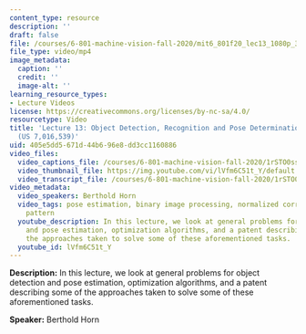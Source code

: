 ```yaml
---
content_type: resource
description: ''
draft: false
file: /courses/6-801-machine-vision-fall-2020/mit6_801f20_lec13_1080p_360p_16_9.mp4
file_type: video/mp4
image_metadata:
  caption: ''
  credit: ''
  image-alt: ''
learning_resource_types:
- Lecture Videos
license: https://creativecommons.org/licenses/by-nc-sa/4.0/
resourcetype: Video
title: 'Lecture 13: Object Detection, Recognition and Pose Determination, PatQuick
  (US 7,016,539)'
uid: 405e5dd5-671d-44b6-96e8-dd3cc1160886
video_files:
  video_captions_file: /courses/6-801-machine-vision-fall-2020/1rSTO0ssQwQgO-SmsvVVVyzY86KFNoCxD_transcript.webvtt
  video_thumbnail_file: https://img.youtube.com/vi/lVfm6C51t_Y/default.jpg
  video_transcript_file: /courses/6-801-machine-vision-fall-2020/1rSTO0ssQwQgO-SmsvVVVyzY86KFNoCxD_transcript.pdf
video_metadata:
  video_speakers: Berthold Horn
  video_tags: pose estimation, binary image processing, normalized correlation, multidimensional
    pattern
  youtube_description: In this lecture, we look at general problems for object detection
    and pose estimation, optimization algorithms, and a patent describing some of
    the approaches taken to solve some of these aforementioned tasks.
  youtube_id: lVfm6C51t_Y
---
```

**Description:** In this lecture, we look at general problems for object detection and pose estimation, optimization algorithms, and a patent describing some of the approaches taken to solve some of these aforementioned tasks.

**Speaker:** Berthold Horn